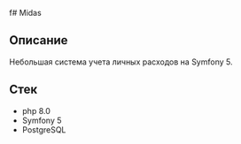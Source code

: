f# Midas

## Описание

Небольшая система учета личных расходов на Symfony 5. 

## Стек

* php 8.0
* Symfony 5
* PostgreSQL


